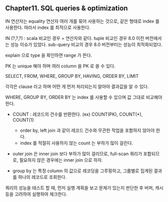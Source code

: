 ## Chapter11. SQL queries & optimization

IN 연산자는 equality 연산자 여러 개를 묶어 사용하는 것으로, 같은 형태로 index 를 사용한다. 따라서 index 를 최적으로 사용한다.

IN (?,?,?) : scala 비교인 경우 = 연산자와 같다. tuple 비교인 경우 8.0 이전 버전에서는 성능 이슈가 있었다. sub-query 비교의 경우 8.0 버전부터는 성능이 최적화되었다.

explain 으로 type 을 확인하면 range 가 뜬다.

PK 는 unique 해야 하며 여러 column 을 PK 로 쓸 수 있다.


SELECT, FROM, WHERE, GROUP BY, HAVING, ORDER BY, LIMIT

각각은 clause 라고 하며 어떤 게 먼저 처리되는지 알아야 결과값을 알 수 있다.

WHERE, GROUP BY, ORDER BY 는 index 를 사용할 수 있으며 값 그대로 비교해야 한다.


- COUNT : 레코드의 건수를 반환한다. (ex) COUNT(PK), COUNT(*), COUNT(1)
  - order by, left join 과 같이 레코드 건수와 무관한 작업을 포함하지 않아야 한다.
  - index 를 적절히 사용하지 않는 count 는 부하가 많이 걸린다.

- outer join 은 inner join 보다 부하가 많이 걸리므로, full-scan 쿼리가 포함되므로, 필요하지 않은 경우에는 inner join 으로 하자.

- group by 는 특정 column 의 값으로 레코딩을 그루핑하고, 그룹별로 집계된 결과를 하나의 레코드로 조회한다.


쿼리의 성능을 테스트 할 때, 먼저 실행 계획을 보고 문제가 있는지 판단한 후 버퍼, 캐시 등을 고려하여 실행하여 체크한다.


